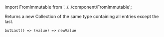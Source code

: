 import FromImmutable from '../../component/FromImmutable';

<FromImmutable />

Returns a new Collection of the same type containing all entries except the last.

```flow
butLast() => (value) => newValue
```
